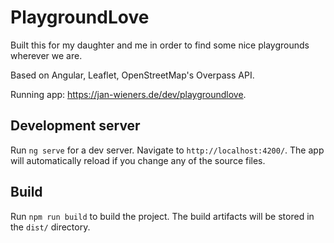 # PlaygroundLove

Built this for my daughter and me in order to find some nice playgrounds wherever we are.

Based on Angular, Leaflet, OpenStreetMap's Overpass API.

Running app: https://jan-wieners.de/dev/playgroundlove.

## Development server

Run `ng serve` for a dev server. Navigate to `http://localhost:4200/`. The app will automatically reload if you change any of the source files.

## Build

Run `npm run build` to build the project. The build artifacts will be stored in the `dist/` directory.
